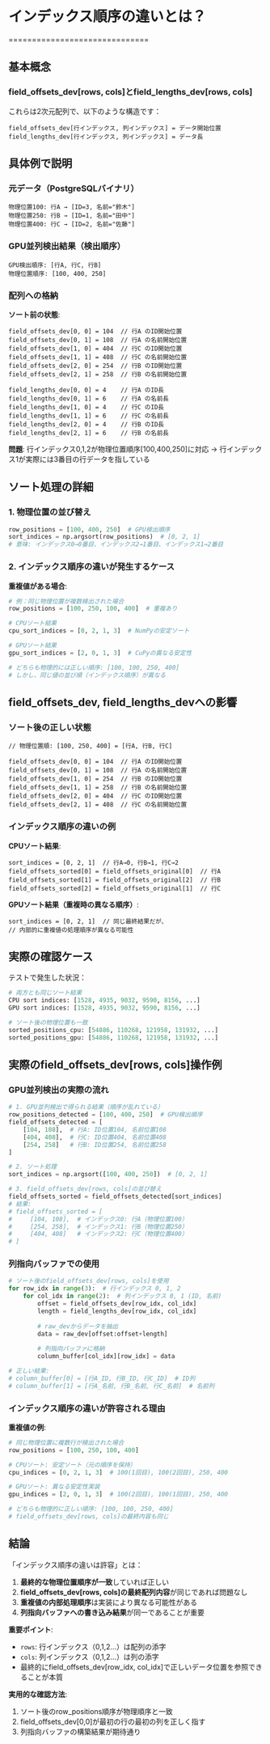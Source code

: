 # インデックス順序の違いとは？
==============================

## 基本概念

### field_offsets_dev[rows, cols]とfield_lengths_dev[rows, cols]

これらは2次元配列で、以下のような構造です：

```
field_offsets_dev[行インデックス, 列インデックス] = データ開始位置
field_lengths_dev[行インデックス, 列インデックス] = データ長
```

## 具体例で説明

### 元データ（PostgreSQLバイナリ）
```
物理位置100: 行A → [ID=3, 名前="鈴木"]
物理位置250: 行B → [ID=1, 名前="田中"] 
物理位置400: 行C → [ID=2, 名前="佐藤"]
```

### GPU並列検出結果（検出順序）
```
GPU検出順序: [行A, 行C, 行B]
物理位置順序: [100, 400, 250]
```

### 配列への格納

**ソート前の状態**:
```
field_offsets_dev[0, 0] = 104  // 行A のID開始位置
field_offsets_dev[0, 1] = 108  // 行A の名前開始位置
field_offsets_dev[1, 0] = 404  // 行C のID開始位置  
field_offsets_dev[1, 1] = 408  // 行C の名前開始位置
field_offsets_dev[2, 0] = 254  // 行B のID開始位置
field_offsets_dev[2, 1] = 258  // 行B の名前開始位置

field_lengths_dev[0, 0] = 4    // 行A のID長
field_lengths_dev[0, 1] = 6    // 行A の名前長
field_lengths_dev[1, 0] = 4    // 行C のID長
field_lengths_dev[1, 1] = 6    // 行C の名前長  
field_lengths_dev[2, 0] = 4    // 行B のID長
field_lengths_dev[2, 1] = 6    // 行B の名前長
```

**問題**: 行インデックス0,1,2が物理位置順序[100,400,250]に対応
→ 行インデックス1が実際には3番目の行データを指している

## ソート処理の詳細

### 1. 物理位置の並び替え
```python
row_positions = [100, 400, 250]  # GPU検出順序
sort_indices = np.argsort(row_positions)  # [0, 2, 1]
# 意味: インデックス0→0番目、インデックス2→1番目、インデックス1→2番目
```

### 2. インデックス順序の違いが発生するケース

**重複値がある場合**:
```python
# 例：同じ物理位置が複数検出された場合
row_positions = [100, 250, 100, 400]  # 重複あり

# CPUソート結果
cpu_sort_indices = [0, 2, 1, 3]  # NumPyの安定ソート

# GPUソート結果  
gpu_sort_indices = [2, 0, 1, 3]  # CuPyの異なる安定性

# どちらも物理的には正しい順序: [100, 100, 250, 400]
# しかし、同じ値の並び順（インデックス順序）が異なる
```

## field_offsets_dev, field_lengths_devへの影響

### ソート後の正しい状態
```
// 物理位置順: [100, 250, 400] = [行A, 行B, 行C]

field_offsets_dev[0, 0] = 104  // 行A のID開始位置
field_offsets_dev[0, 1] = 108  // 行A の名前開始位置  
field_offsets_dev[1, 0] = 254  // 行B のID開始位置
field_offsets_dev[1, 1] = 258  // 行B の名前開始位置
field_offsets_dev[2, 0] = 404  // 行C のID開始位置
field_offsets_dev[2, 1] = 408  // 行C の名前開始位置
```

### インデックス順序の違いの例

**CPUソート結果**:
```
sort_indices = [0, 2, 1]  // 行A→0, 行B→1, 行C→2
field_offsets_sorted[0] = field_offsets_original[0]  // 行A
field_offsets_sorted[1] = field_offsets_original[2]  // 行B  
field_offsets_sorted[2] = field_offsets_original[1]  // 行C
```

**GPUソート結果（重複時の異なる順序）**:
```
sort_indices = [0, 2, 1]  // 同じ最終結果だが、
// 内部的に重複値の処理順序が異なる可能性
```

## 実際の確認ケース

テストで発生した状況：
```python
# 両方とも同じソート結果
CPU sort indices: [1528, 4935, 9032, 9590, 8156, ...]
GPU sort indices: [1528, 4935, 9032, 9590, 8156, ...]

# ソート後の物理位置も一致
sorted_positions_cpu: [54886, 110268, 121958, 131932, ...]
sorted_positions_gpu: [54886, 110268, 121958, 131932, ...]
```

## 実際のfield_offsets_dev[rows, cols]操作例

### GPU並列検出の実際の流れ

```python
# 1. GPU並列検出で得られる結果（順序が乱れている）
row_positions_detected = [100, 400, 250]  # GPU検出順序
field_offsets_detected = [
    [104, 108],  # 行A: ID位置104, 名前位置108
    [404, 408],  # 行C: ID位置404, 名前位置408
    [254, 258]   # 行B: ID位置254, 名前位置258
]

# 2. ソート処理
sort_indices = np.argsort([100, 400, 250])  # [0, 2, 1]

# 3. field_offsets_dev[rows, cols]の並び替え
field_offsets_sorted = field_offsets_detected[sort_indices]
# 結果:
# field_offsets_sorted = [
#     [104, 108],  # インデックス0: 行A（物理位置100）
#     [254, 258],  # インデックス1: 行B（物理位置250）
#     [404, 408]   # インデックス2: 行C（物理位置400）
# ]
```

### 列指向バッファでの使用

```python
# ソート後のfield_offsets_dev[rows, cols]を使用
for row_idx in range(3):  # 行インデックス 0, 1, 2
    for col_idx in range(2):  # 列インデックス 0, 1 (ID, 名前)
        offset = field_offsets_dev[row_idx, col_idx]
        length = field_lengths_dev[row_idx, col_idx]
        
        # raw_devからデータを抽出
        data = raw_dev[offset:offset+length]
        
        # 列指向バッファに格納
        column_buffer[col_idx][row_idx] = data

# 正しい結果:
# column_buffer[0] = [行A_ID, 行B_ID, 行C_ID]  # ID列
# column_buffer[1] = [行A_名前, 行B_名前, 行C_名前]  # 名前列
```

### インデックス順序の違いが許容される理由

**重複値の例**:
```python
# 同じ物理位置に複数行が検出された場合
row_positions = [100, 250, 100, 400]

# CPUソート: 安定ソート（元の順序を保持）
cpu_indices = [0, 2, 1, 3]  # 100(1回目), 100(2回目), 250, 400

# GPUソート: 異なる安定性実装
gpu_indices = [2, 0, 1, 3]  # 100(2回目), 100(1回目), 250, 400

# どちらも物理的に正しい順序: [100, 100, 250, 400]
# field_offsets_dev[rows, cols]の最終内容も同じ
```

## 結論

「インデックス順序の違いは許容」とは：

1. **最終的な物理位置順序が一致**していれば正しい
2. **field_offsets_dev[rows, cols]の最終配列内容**が同じであれば問題なし
3. **重複値の内部処理順序**は実装により異なる可能性がある
4. **列指向バッファへの書き込み結果**が同一であることが重要

**重要ポイント**:
- `rows`: 行インデックス（0,1,2...）は配列の添字
- `cols`: 列インデックス（0,1,2...）は列の添字
- 最終的にfield_offsets_dev[row_idx, col_idx]で正しいデータ位置を参照できることが本質

**実用的な確認方法**:
1. ソート後のrow_positions順序が物理順序と一致
2. field_offsets_dev[0,0]が最初の行の最初の列を正しく指す
3. 列指向バッファの構築結果が期待通り